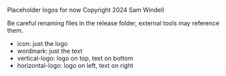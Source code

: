 Placeholder logos for now
Copyright 2024 Sam Windell

Be careful renaming files in the release folder, external tools may reference them.

- icon: just the logo
- wordmark: just the text
- vertical-logo: logo on top, text on bottom
- horizontal-logo: logo on left, text on right
